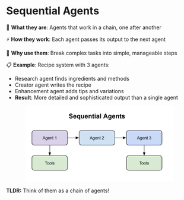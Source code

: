 # Sequential Agents

🔗 **What they are**: Agents that work in a chain, one after another

⚡ **How they work**: Each agent passes its output to the next agent

🎯 **Why use them**: Break complex tasks into simple, manageable steps

📋 **Example**: Recipe system with 3 agents:

- Research agent finds ingredients and methods
- Creator agent writes the recipe
- Enhancement agent adds tips and variations
- **Result**: More detailed and sophisticated output than a single agent

<center>

<img src="sequence.png" alt="Sequential Agent Flow" width="400">

</center>

**TLDR:** Think of them as a chain of agents!
